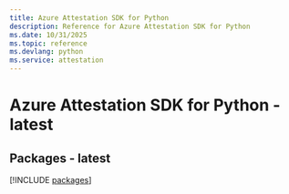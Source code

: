 ```yaml
---
title: Azure Attestation SDK for Python
description: Reference for Azure Attestation SDK for Python
ms.date: 10/31/2025
ms.topic: reference
ms.devlang: python
ms.service: attestation
---
```

# Azure Attestation SDK for Python - latest
## Packages - latest
[!INCLUDE [packages](attestation-index.md)]
